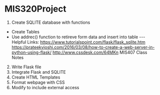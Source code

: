 # MIS320Project


1. Create SQLITE database with functions
  - Create Tables
  - Use addrec() function to retireve form data and insert into table
---Helpful Links: https://www.tutorialspoint.com/flask/flask_sqlite.htm
                  https://prateekvjoshi.com/2016/03/08/how-to-create-a-web-server-in-python-using-flask/
                  http://www.cssdesk.com/64MKn
                  MIS407 Class Notes
                  
2. Write Flask file
3. Integrate Flask and SQLITE
4. Create HTML Templates
5. Format webpage with CSS
6. Modify to include external access 
